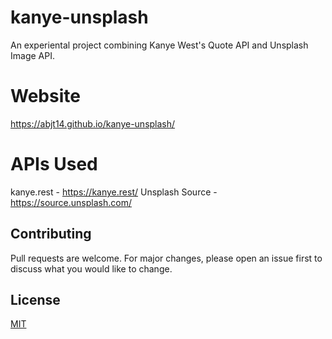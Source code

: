 # kanye-unsplash
An experiental project combining Kanye West's Quote API and Unsplash Image API.

# Website
https://abjt14.github.io/kanye-unsplash/

# APIs Used
kanye.rest - https://kanye.rest/
Unsplash Source - https://source.unsplash.com/

## Contributing
Pull requests are welcome. For major changes, please open an issue first to discuss what you would like to change.

## License
[MIT](https://choosealicense.com/licenses/mit/)
